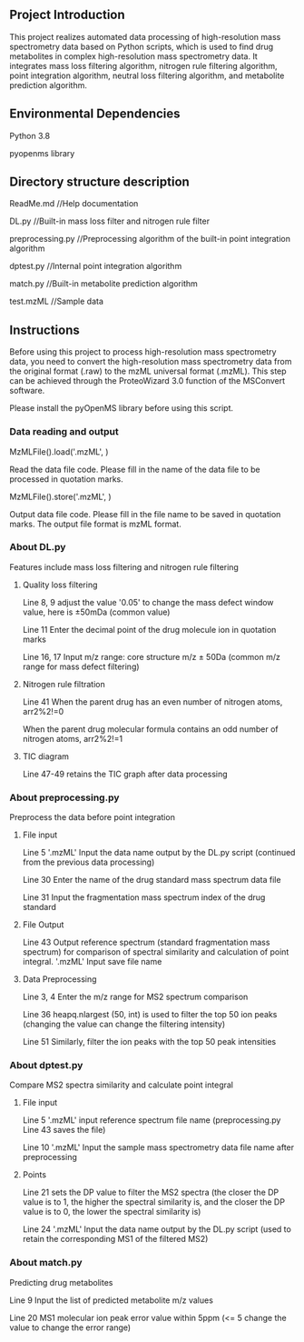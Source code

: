 ## Project Introduction

This project realizes automated data processing of high-resolution mass spectrometry data based on Python scripts, which is used to find drug metabolites in complex high-resolution mass spectrometry data. It integrates mass loss filtering algorithm, nitrogen rule filtering algorithm, point integration algorithm, neutral loss filtering algorithm, and metabolite prediction algorithm.

## Environmental Dependencies

Python 3.8

pyopenms library

## Directory structure description

ReadMe.md                 //Help documentation

DL.py                          //Built-in mass loss filter and nitrogen rule filter

preprocessing.py         //Preprocessing algorithm of the built-in point integration algorithm

dptest.py                     //Internal point integration algorithm

match.py                     //Built-in metabolite prediction algorithm

test.mzML                   //Sample data

## Instructions

Before using this project to process high-resolution mass spectrometry data, you need to convert the high-resolution mass spectrometry data from the original format (.raw) to the mzML universal format (.mzML). This step can be achieved through the ProteoWizard 3.0 function of the MSConvert software.

Please install the pyOpenMS library before using this script.

### Data reading and output

MzMLFile().load('.mzML', )

Read the data file code. Please fill in the name of the data file to be processed in quotation marks.

MzMLFile().store('.mzML', )

Output data file code. Please fill in the file name to be saved in quotation marks. The output file format is mzML format.

### About DL.py

Features include mass loss filtering and nitrogen rule filtering

1.  Quality loss filtering

    Line 8, 9 adjust the value '0.05' to change the mass defect window value, here is ±50mDa (common value)

    Line 11 Enter the decimal point of the drug molecule ion in quotation marks

    Line 16, 17 Input m/z range: core structure m/z ± 50Da (common m/z range for mass defect filtering)

2.  Nitrogen rule filtration

    Line 41 When the parent drug has an even number of nitrogen atoms, arr2%2!\=0

    When the parent drug molecular formula contains an odd number of nitrogen atoms, arr2%2!\=1

3.  TIC diagram

    Line 47-49 retains the TIC graph after data processing

### About preprocessing.py

Preprocess the data before point integration 

1.  File input

    Line 5 '.mzML' Input the data name output by the DL.py script (continued from the previous data processing)

    Line 30 Enter the name of the drug standard mass spectrum data file

    Line 31 Input the fragmentation mass spectrum index of the drug standard

2.  File Output

    Line 43 Output reference spectrum (standard fragmentation mass spectrum) for comparison of spectral similarity and calculation of point integral. '.mzML' Input save file name

3.  Data Preprocessing

    Line 3, 4 Enter the m/z range for MS2 spectrum comparison

    Line 36 heapq.nlargest (50, int) is used to filter the top 50 ion peaks (changing the value can change the filtering intensity)

    Line 51 Similarly, filter the ion peaks with the top 50 peak intensities

### About dptest.py

Compare MS2 spectra similarity and calculate point integral

1.  File input

    Line 5 '.mzML' input reference spectrum file name (preprocessing.py Line 43 saves the file)

    Line 10 '.mzML' Input the sample mass spectrometry data file name after preprocessing

2.  Points

    Line 21 sets the DP value to filter the MS2 spectra (the closer the DP value is to 1, the higher the spectral similarity is, and the closer the DP value is to 0, the lower the spectral similarity is)

    Line 24 '.mzML' Input the data name output by the DL.py script (used to retain the corresponding MS1 of the filtered MS2)

### About match.py

Predicting drug metabolites

Line 9 Input the list of predicted metabolite m/z values

Line 20 MS1 molecular ion peak error value within 5ppm (<\= 5 change the value to change the error range)
